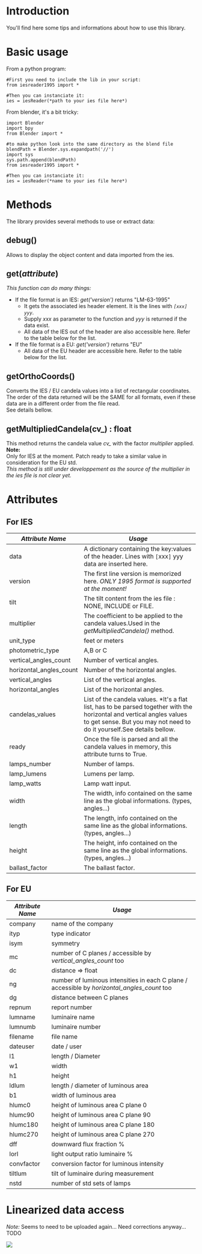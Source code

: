 # Introduction

You'll find here some tips and informations about how to use this library.

# Basic usage

From a python program:

    #First you need to include the lib in your script:
    from iesreader1995 import *
    
    #Then you can instanciate it:
    ies = iesReader(*path to your ies file here*)

From blender, it's a bit tricky:

    import Blender
    import bpy
    from Blender import *
    
    #to make python look into the same directory as the blend file
    blendPath = Blender.sys.expandpath('//')
    import sys
    sys.path.append(blendPath)
    from iesreader1995 import *
    
    #Then you can instanciate it:
    ies = iesReader(*name to your ies file here*)


# Methods

The library provides several methods to use or extract data:

## debug()

Allows to display the object content and data imported from the ies.

## get(*attribute*)

*This function can do many things:*
- If the file format is an IES: _get('version')_ returns "LM-63-1995"
  - It gets the associated ies header element. It is the lines with *`[xxx] yyy`*.
  - Supply *xxx* as parameter to the function and *yyy* is returned if the data exist.
  - All data of the IES out of the header are also accessible here. Refer to the table below for the list.
- If the file format is a EU: _get('version')_ returns "EU"
  - All data of the EU header are accessible here. Refer to the table below for the list.

## getOrthoCoords()

Converts the IES / EU candela values into a list of rectangular coordinates.  
The order of the data returned will be the SAME for all formats, even if these
data are in a different order from the file read.  
See details bellow.

## getMultipliedCandela(cv_) : float

This method returns the candela value *cv_* with the factor *multiplier* applied.
**Note:**  
Only for IES at the moment. Patch ready to take a similar value in consideration for the EU std.  
*This method is still under developpement as the source of the multiplier in the ies file is not clear yet.*

# Attributes

## For IES

| *Attribute Name* | *Usage* |
|------------------|---------|
| data | A dictionary containing the key:values of the header. Lines with `[`xxx`]` yyy data are inserted here. |
| version | The first line version is memorized here. *ONLY 1995 format is supported at the moment!* |
| tilt | The tilt content from the ies file : NONE, INCLUDE or FILE. |
| multiplier | The coefficient to be applied to the candela values.Used in the *getMultipliedCandela()* method. |
| unit\_type | feet or meters |
| photometric\_type | A,B or C |
| vertical\_angles\_count | Number of vertical angles. |
| horizontal\_angles\_count | Number of the horizontal angles. |
| vertical\_angles | List of the vertical angles. |
| horizontal\_angles | List of the horizontal angles. |
| candelas\_values | List of the candela values. *It's a flat list, has to be parsed together with the horizontal and vertical angles values to get sense. But you may not need to do it yourself.See details bellow. |
| ready | Once the file is parsed and all the candela values in memory, this attribute turns to True. |
| lamps_number | Number of lamps. |
| lamp_lumens | Lumens per lamp. |
| lamp_watts | Lamp watt input. |
| width | The width, info contained on the same line as the global informations. (types, angles...) |
| length | The length, info contained on the same line as the global informations. (types, angles...) |
| height | The height, info contained on the same line as the global informations. (types, angles...) |
| ballast_factor | The ballast factor. |

## For EU

| *Attribute Name* | *Usage* |
|------------------|---------|
| company | name of the company |
| ityp | type indicator |
| isym | symmetry |
| mc | number of C planes / accessible by *vertical\_angles\_count* too |
| dc | distance => float |
| ng | number of luminous intensities in each C plane / accessible by *horizontal\_angles\_count* too |
| dg | distance between C planes |
| repnum | report number |
| lumname | luminaire name |
| lumnumb | luminaire number |
| filename | file name |
| dateuser | date / user |
| l1 | length / Diameter |
| w1 | width |
| h1 | height |
| ldlum | length / diameter of luminous area |
| b1 | width of luminous area |
| hlumc0 | height of luminous area C plane 0 |
| hlumc90 | height of luminous area C plane 90 |
| hlumc180 | height of luminous area C plane 180 |
| hlumc270 | height of luminous area C plane 270 |
| dff | downward flux fraction % |
| lorl | light output ratio luminaire % |
| convfactor | conversion factor for luminous intensity |
| tiltlum | tilt of luminaire during measurement |
| nstd | number of std sets of lamps |

# Linearized data access

*Note:* Seems to need to be uploaded again... Need corrections anyway... TODO

![](http://img42.imageshack.us/img42/2254/linearizeddataexplannat.png)
